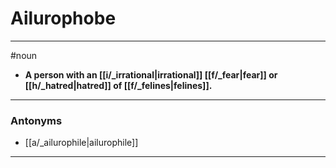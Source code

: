 # Ailurophobe
---
#noun
- **A person with an [[i/_irrational|irrational]] [[f/_fear|fear]] or [[h/_hatred|hatred]] of [[f/_felines|felines]].**
---
### Antonyms
- [[a/_ailurophile|ailurophile]]
---
